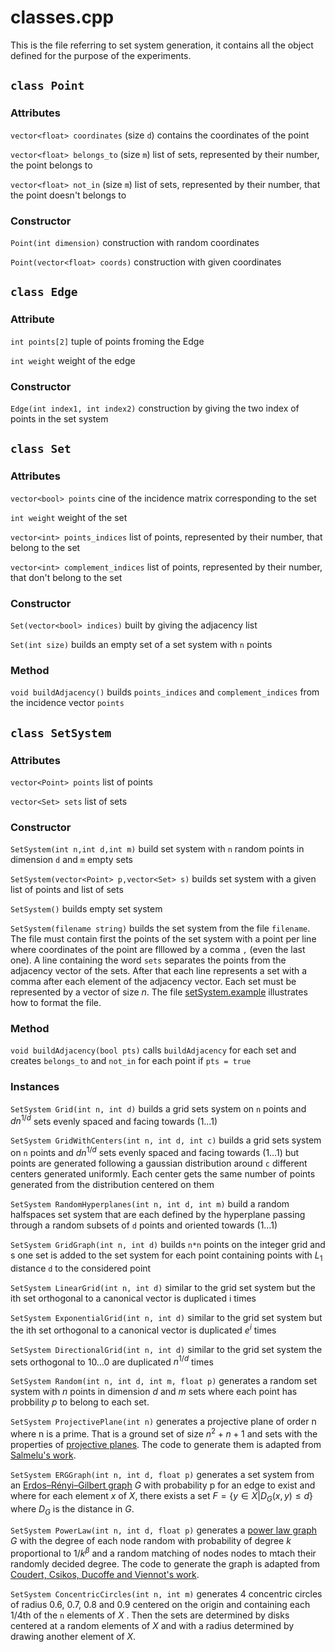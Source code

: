 # classes.cpp

This is the file referring to set system generation, it contains all the object defined for the purpose of the experiments.

## `class Point`

### Attributes

`vector<float> coordinates` (size `d`) contains the coordinates of the point

`vector<float> belongs_to` (size `m`) list of sets, represented by their number, the point belongs to

`vector<float> not_in` (size `m`) list of sets, represented by their number, that the point doesn't belongs to

### Constructor

`Point(int dimension)` construction with random coordinates

`Point(vector<float> coords)` construction with given coordinates

## `class Edge`

### Attribute

`int points[2]` tuple of points froming the Edge

`int weight` weight of the edge

### Constructor

`Edge(int index1, int index2)` construction by giving the two index of points in the set system

## `class Set`

### Attributes

`vector<bool> points` cine of the incidence matrix corresponding to the set

`int weight` weight of the set

`vector<int> points_indices` list of points, represented by their number, that belong to the set

`vector<int> complement_indices` list of points, represented by their number, that don't belong to the set

### Constructor

`Set(vector<bool> indices)` built by giving the adjacency list

`Set(int size)` builds an empty set of a set system with `n` points

### Method

`void buildAdjacency()` builds `points_indices` and `complement_indices` from the incidence vector `points`

## `class SetSystem`

### Attributes

`vector<Point> points` list of points

`vector<Set> sets` list of sets

### Constructor

`SetSystem(int n,int d,int m)` build set system with `n` random points in dimension `d` and `m` empty sets

`SetSystem(vector<Point> p,vector<Set> s)` builds set system with a given list of points and list of sets

`SetSystem()` builds empty set system

`SetSystem(filename string)` builds the set system from the file `filename`. The file must contain first the points of the set system with a point per line where coordinates of the point are flllowed by a comma `,` (even the last one). A line containing the word `sets` separates the points from the adjacency vector of the sets. After that each line represents a set with a comma after each element of the adjacency vector. Each set must be represented by a vector of size $n$. The file [setSystem.example](./setSystem.example) illustrates how to format the file.

### Method

`void buildAdjacency(bool pts)` calls `buildAdjacency` for each set and creates `belongs_to` and `not_in` for each point if `pts = true`

### Instances

`SetSystem Grid(int n, int d)` builds a grid sets system on `n` points and $dn^{1/d}$ sets  evenly spaced and facing towards $(1\ldots 1)$

`SetSystem GridWithCenters(int n, int d, int c)` builds a grid sets system on `n` points and $dn^{1/d}$ sets  evenly spaced and facing towards $(1\ldots 1)$ but points are generated following a gaussian distribution around `c` different centers generated uniformly. Each center gets the same number of points generated from the distribution centered on them

`SetSystem RandomHyperplanes(int n, int d, int m)` build a random halfspaces set system that are each defined by the hyperplane passing through a random subsets of `d` points and oriented towards $(1\ldots 1)$

`SetSystem GridGraph(int n, int d)` builds `n*n` points on the integer grid and s one set is added to the set system for each point containing points with $L_1$ distance `d` to the considered point

`SetSystem LinearGrid(int n, int d)` similar to the grid set system but the ith set orthogonal to a canonical vector is duplicated i times

`SetSystem ExponentialGrid(int n, int d)` similar to the grid set system but the ith set orthogonal to a canonical vector is duplicated $e^i$ times

`SetSystem DirectionalGrid(int n, int d)` similar to the grid set system the sets orthogonal to $1 0 \ldots 0$ are duplicated $n^{1/d}$ times

`SetSystem Random(int n, int d, int m, float p)` generates a random set system with $n$ points in dimension $d$ and $m$ sets where each point has probbility $p$ to belong to each set.

`SetSystem ProjectivePlane(int n)` generates a projective plane of order n where n is a prime. That is a ground set of size $n^2+n+1$ and sets with the properties of [projective planes](https://en.wikipedia.org/wiki/Projective_plane). The code to generate them is adapted from [Salmelu's work](https://github.com/Salmelu/ProjectivePlane).

`SetSystem ERGGraph(int n, int d, float p)` generates a set system from an [Erdos–Rényi–Gilbert graph](https://en.wikipedia.org/wiki/Erd%C5%91s%E2%80%93R%C3%A9nyi_model) $G$ with probability p for an edge to exist and where for each element $x$ of $X$, there exists a set $F = \{y \in X \vert D_G(x,y) \le d\}$ where $D_G$ is the distance in $G$.

`SetSystem PowerLaw(int n, int d, float p)` generates a [power law graph](https://mathweb.ucsd.edu/~fan/power.pdf) $G$ with the degree of each node random with probability of degree $k$ proportional to $1/k^{\beta}$ and a random matching of nodes nodes to mtach their randomly decided degree. The code to generate the graph is adapted from [Coudert, Csikos, Ducoffe and Viennot's work](https://gitlab.inria.fr/viennot/graph-vcdim).

`SetSystem ConcentricCircles(int n, int m)` generates 4 concentric circles of radius 0.6, 0.7, 0.8 and 0.9 centered on the origin and containing each 1/4th of the `n` elements of $X$ . Then the sets are determined by disks centered at a random elements of $X$ and with a radius determined by drawing another element of $X$. 